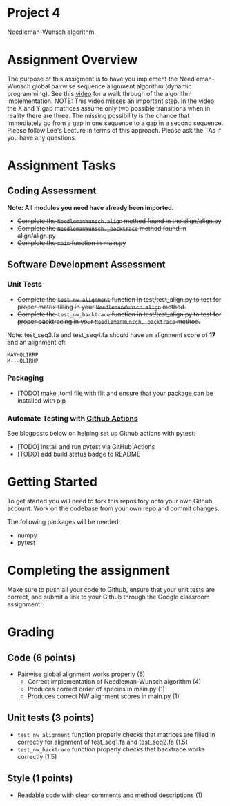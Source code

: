 # Project 4

Needleman-Wunsch algorithm.

# Assignment Overview

The purpose of this assigment is to have you implement the Needleman-Wunsch global pairwise sequence alignment algorithm (dynamic programming). See this [video](https://www.youtube.com/watch?v=NqYY0PJbD3s) for a walk through of the algorithm implementation. NOTE: This video misses an important step. In the video the X and Y gap matrices assume only two possible transitions when in reality there are three. The missing possibility is the chance that immediately go from a gap in one sequence to a gap in a second sequence. Please follow Lee's Lecture in terms of this approach. Please ask the TAs if you have any questions.

# Assignment Tasks

## Coding Assessment

**Note: All modules you need have already been imported.**

* ~~Complete the `NeedlemanWunsch.align` method found in the align/align.py~~
* ~~Complete the `NeedlemanWunsch._backtrace` method found in align/align.py~~
* ~~Complete the `main` function in main.py~~

## Software Development Assessment

### Unit Tests

* ~~Complete the `test_nw_alignment` function in test/test_align.py to test for proper matrix filling in your `NeedlemanWunsch.align` method.~~
* ~~Complete the `test_nw_backtrace` function in test/test_align.py to test for proper backtracing in your `NeedlemanWunsch._backtrace` method.~~

Note: test_seq3.fa and test_seq4.fa should have an alignment score of **17** and an alignment of:

```
MAVHQLIRRP	
M---QLIRHP
```

### Packaging
* [TODO] make .toml file with flit and ensure that your package can be installed with pip

### Automate Testing with [Github Actions](https://docs.github.com/en/actions)
See blogposts below on helping set up Github actions with pytest:
* [TODO] install and run pytest via GitHub Actions
* [TODO] add build status badge to README

# Getting Started
To get started you will need to fork this repository onto your own Github account. Work on the codebase from your own repo and commit changes. 

The following packages will be needed:
* numpy
* pytest

# Completing the assignment
Make sure to push all your code to Github, ensure that your unit tests are correct, and submit a link to your Github through the Google classroom assignment.

# Grading
## Code (6 points)
* Pairwise global alignment works properly (6)
    * Correct implementation of Needleman-Wunsch algorithm (4)
    * Produces correct order of species in main.py (1) 
    * Produces correct NW alignment scores in main.py (1)

## Unit tests (3 points)
* `test_nw_alignment` function properly checks that matrices are filled in correctly for alignment of test_seq1.fa and test_seq2.fa (1.5)
* `test_nw_backtrace` function properly checks that backtrace works correctly (1.5)

## Style (1 points)
* Readable code with clear comments and method descriptions (1)

